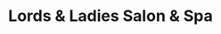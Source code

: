 ---
title: "Lords & Ladies Salon & Spa"
url: /pottstown/lords-und-ladies-salon-und-spa/
shop: Kosmetik
---